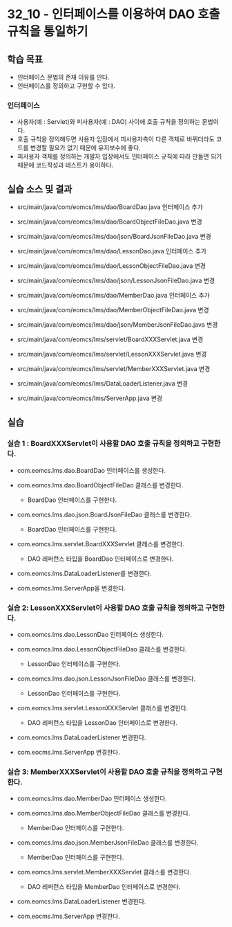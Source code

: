 # 32_10 - 인터페이스를 이용하여 DAO 호출 규칙을 통일하기

## 학습 목표

- 인터페이스 문법의 존재 이유를 안다.
- 인터페이스를 정의하고 구현할 수 있다.

### 인터페이스

- 사용자(예 : Servlet)와 피사용자(예 : DAO) 사이에 호출 규칙을 정의하는 문법이다.
- 호출 규칙을 정의해두면 사용자 입장에서 피사용자측이 다른 객체로 바뀌더라도 코드를 변경할 필요가 없기 때문에 유지보수에 좋다.
- 피사용자 객체를 정의하는 개발자 입장에서도 인터페이스 규칙에 따라 만들면 되기 때문에 코드작성과 테스트가 용이하다.

## 실습 소스 및 결과

- src/main/java/com/eomcs/lms/dao/BoardDao.java 인터페이스 추가
- src/main/java/com/eomcs/lms/dao/BoardObjectFileDao.java 변경
- src/main/java/com/eomcs/lms/dao/json/BoardJsonFileDao.java 변경

- src/main/java/com/eomcs/lms/dao/LessonDao.java 인터페이스 추가
- src/main/java/com/eomcs/lms/dao/LessonObjectFileDao.java 변경
- src/main/java/com/eomcs/lms/dao/json/LessonJsonFileDao.java 변경

- src/main/java/com/eomcs/lms/dao/MemberDao.java 인터페이스 추가
- src/main/java/com/eomcs/lms/dao/MemberObjectFileDao.java 변경
- src/main/java/com/eomcs/lms/dao/json/MemberJsonFileDao.java 변경

- src/main/java/com/eomcs/lms/servlet/BoardXXXServlet.java 변경
- src/main/java/com/eomcs/lms/servlet/LessonXXXServlet.java 변경
- src/main/java/com/eomcs/lms/servlet/MemberXXXServlet.java 변경
- src/main/java/com/eomcs/lms/DataLoaderListener.java 변경
- src/main/java/com/eomcs/lms/ServerApp.java 변경

## 실습

### 실습 1 : BoardXXXServlet이 사용할 DAO 호출 규칙을 정의하고 구현한다.

- com.eomcs.lms.dao.BoardDao 인터페이스를 생성한다.
- com.eomcs.lms.dao.BoardObjectFileDao 클래스를 변경한다.
  - BoardDao 인터페이스를 구현한다.

- com.eomcs.lms.dao.json.BoardJsonFileDao 클래스를 변경한다.
  - BoardDao 인터페이스를 구현한다.

- com.eomcs.lms.servlet.BoardXXXServlet 클래스를 변경한다.
  - DAO 레퍼런스 타입을 BoardDao 인터페이스로 변경한다.

- com.eomcs.lms.DataLoaderListener를 변경한다.
- com.eomcs.lms.ServerApp을 변경한다.

### 실습 2: LessonXXXServlet이 사용할 DAO 호출 규칙을 정의하고 구현한다.

- com.eomcs.lms.dao.LessonDao 인터페이스 생성한다.
- com.eomcs.lms.dao.LessonObjectFileDao 클래스를 변경한다.
  - LessonDao 인터페이스를 구현한다.

- com.eomcs.lms.dao.json.LessonJsonFileDao 클래스를 변경한다.
  - LessonDao 인터페이스를 구현한다.

- com.eomcs.lms.servlet.LessonXXXServlet 클래스를 변경한다.
  - DAO 레퍼런스 타입을 LessonDao 인터페이스로 변경한다.

- com.eomcs.lms.DataLoaderListener 변경한다.
- com.eocms.lms.ServerApp 변경한다.

### 실습 3: MemberXXXServlet이 사용할 DAO 호출 규칙을 정의하고 구현한다.

- com.eomcs.lms.dao.MemberDao 인터페이스 생성한다.
- com.eomcs.lms.dao.MemberObjectFileDao 클래스를 변경한다.
  - MemberDao 인터페이스를 구현한다.

- com.eomcs.lms.dao.json.MemberJsonFileDao 클래스를 변경한다.
  - MemberDao 인터페이스를 구현한다.

- com.eomcs.lms.servlet.MemberXXXServlet 클래스를 변경한다.
  - DAO 레퍼런스 타입을 MemberDao 인터페이스로 변경한다.

- com.eomcs.lms.DataLoaderListener 변경한다.
- com.eocms.lms.ServerApp 변경한다.
